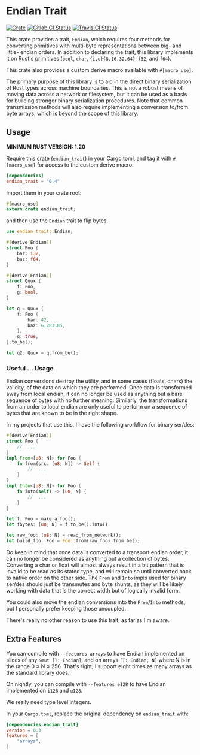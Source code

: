 # Endian Trait

[![Crate][crate_svg]][crate]
[![Gitlab CI Status][gitlab_svg]][gitlab]
[![Travis CI Status][travis_svg]][travis]

This crate provides a trait, `Endian`, which requires four methods for
converting primitives with multi-byte representations between big- and little-
endian orders. In addition to declaring the trait, this library implements it on
Rust's primitives (`bool`, `char`, `{i,u}{8,16,32,64}`, `f32`, and `f64`).

This crate also provides a custom derive macro available with `#[macro_use]`.

The primary purpose of this library is to aid in the direct binary serialization
of Rust types across machine boundaries. This is not a robust means of moving
data across a network or filesystem, but it can be used as a basis for building
stronger binary serialization procedures. Note that common transmission methods
will also require implementing a conversion to/from byte arrays, which is beyond
the scope of this library.

## Usage

**MINIMUM RUST VERSION: 1.20**

Require this crate (`endian_trait`) in your Cargo.toml, and tag it with
`#[macro_use]` for access to the custom derive macro.

```toml
[dependencies]
endian_trait = "0.4"
```

Import them in your crate root:

```rust
#[macro_use]
extern crate endian_trait;
```

and then use the `Endian` trait to flip bytes.

```rust
use endian_trait::Endian;

#[derive(Endian)]
struct Foo {
    bar: i32,
    baz: f64,
}

#[derive(Endian)]
struct Quux {
    f: Foo,
    g: bool,
}

let q = Quux {
    f: Foo {
        bar: 42,
        baz: 6.283185,
    },
    g: true,
}.to_be();

let q2: Quux = q.from_be();
```

### Useful ... Usage

Endian conversions destroy the utility, and in some cases (floats, chars) the
validity, of the data on which they are performed. Once data is transformed
away from local endian, it can no longer be used as anything but a bare sequence
of bytes with no further meaning. Similarly, the transformations from an order
to local endian are only useful to perform on a sequence of bytes that are known
to be in the right shape.

In my projects that use this, I have the following workflow for binary ser/des:

```rust
#[derive(Endian)]
struct Foo {
    //  ...
}
impl From<[u8; N]> for Foo {
    fn from(src: [u8; N]) -> Self {
        //  ...
    }
}
impl Into<[u8; N]> for Foo {
    fn into(self) -> [u8; N] {
        //  ...
    }
}

let f: Foo = make_a_foo();
let fbytes: [u8; N] = f.to_be().into();

let raw_foo: [u8; N] = read_from_network();
let build_foo: Foo = Foo::from(raw_foo).from_be();
```

Do keep in mind that once data is converted to a transport endian order, it can
no longer be considered as anything but a collection of bytes. Converting a char
or float will almost always result in a bit pattern that is invalid to be read
as its stated type, and will remain so until converted back to native order on
the other side. The `From` and `Into` impls used for binary ser/des should just
be transmutes and byte shunts, as they will be likely working with data that is
the correct width but of logically invalid form.

You could also move the endian conversions into the `From`/`Into` methods, but I
personally prefer keeping those uncoupled.

There's really no other reason to use this trait, as far as I'm aware.

## Extra Features

You can compile with `--features arrays` to have Endian implemented on slices of
any `&mut [T: Endian]`, and on arrays `[T: Endian; N]` where N is in the
range 0 ≤ N ≤ 256. That's right; I support eight times as many arrays as the
standard library does.

On nightly, you can compile with `--features e128` to have Endian implemented on
`i128` and `u128`.

We really need type level integers.

In your `Cargo.toml`, replace the original dependency on `endian_trait` with:

```toml
[dependencies.endian_trait]
version = 0.3
features = [
    "arrays",
]
```

[crate]: https://crates.io/crates/endian_trait
[crate_svg]: https://img.shields.io/crates/v/endian_trait.svg
[gitlab]: https://gitlab.com/myrrlyn/endian_trait
[gitlab_svg]: https://gitlab.com/myrrlyn/endian_trait/badges/master/build.svg
[travis]: https://travis-ci.org/myrrlyn/endian_trait
[travis_svg]: https://travis-ci.org/myrrlyn/endian_trait.svg?branch=master
